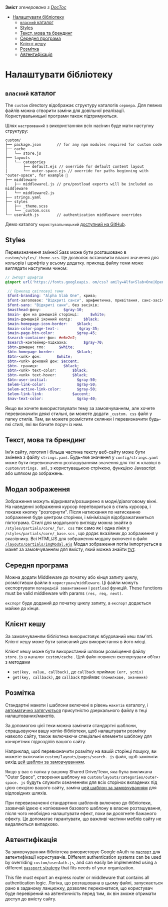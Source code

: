 <!-- START doctoc generated TOC please keep comment here to allow auto update -->
<!-- DON'T EDIT THIS SECTION, INSTEAD RE-RUN doctoc TO UPDATE -->
**Зміст**  *згенеровано з [DocToc](https://github.com/thlorenz/doctoc)*

- [Налаштувати бібліотеку](#customizing-library)
  - [`власний` каталог](#the-custom-directory)
  - [Styles](#styles)
  - [Текст, мова та брендинг](#text-language-and-branding)
  - [Середня програма](#middleware)
  - [Клієнт кешу](#cache-client)
  - [Розмітка](#layouts)
  - [Автентифікація](#authentication)

<!-- END doctoc generated TOC please keep comment here to allow auto update -->

# Налаштувати бібліотеку

## `власний` каталог

The `custom` directory відображає структуру каталогів `сервера`. Для певних файлів можна створити заміни для довільної реалізації. Користувальницькі програми також підтримуються.

Шлях `настроюваний` з використанням всіх насінин буде мати наступну структуру:
```
custom/
├── package.json       // for any npm modules required for custom code
├── cache
│   └── store.js
├── layouts
│   └── categories
│       ├── default.ejs // override for default content layout
|       └── outer-space.ejs // override for paths beginning with "outer-space", for example 🚀
├── middleware
│   ├── middleware1.js // pre/postload exports will be included as middleware
│   └── middleware2.js
├── strings.yaml
├── styles
│   ├── _theme.scss
│   └── _custom.scss
└── userAuth.js        // authentication middleware overrides
```

Демо каталогу `користувальницький` [доступний на GitHub](https://github.com/nytimes/library-customization-example).

## Styles
Перевизначення змінної Sass може бути розташовано в `custom/styles/_theme.scs`. Це дозволяє встановити власні значення для кольорів і шрифтів у всьому додатку. приклад файлу теми може виглядати наступним чином:

```scss
// Імпорт шрифтів
@import url('https://fonts.googleapis. om/css? amily=Alfa+Slab+One|Open+Sans:400,400,700,700,700i&subset=latin-ext');

 // Приклад світлової теми
 $font-branding: "Alpha Slab One", крива;
 $font-заголовок: "Відкриті санси", арифметична, привітання, санс-засічки;
 $font-sans: "Відкриті сани", без засіків;
 $masthead-фону:          $gray-10;
 $main- фон на домашній сторінці:     $white;
 $main-домашній іконний колір:     $black;
 $main-homepage-icon-border:    $black;
 $main-color-page-text-:         $gray-35;
 $main-page-btn-color:          $gray-45;
 $search-container-фон: #e6e2e2;
 $search-контейнер-підказка:       $gray-70;
 $btn-домашнє тло:      $white;
 $btn-homepage-border:          $black;
 $btn-<unk> фон:       $white;
 $btn-<unk> фоновий фон: $accent;
 $btn- границя:           $black;
 $btn-<unk> text-color:       $black;
 $btn-<unk> text-hover:       $black;
 $btn-user-initial:             $gray-50;
 $elem-link-color:              $gray-50;
 $elem-active-link-color:       $gray-50;
 $elem-link-link:             $accent;
 $nav-text-color:               $gray-40;
 ```


Якщо ви хочете використовувати тему за замовчуванням, але хочете перевизначити деякі стильні, ви можете додати `_custom. css` файл у папку стилів. Там, ви можете розмістити склянки і перевизначити будь-які стилі, які ви бачите поруч із ним.

## Текст, мова та брендинг
Ім'я сайту, логотип і більша частина тексту веб-сайту може бути змінена з файлу `strings.yaml`. Будь-яке значення у `config/strings.yaml` може бути перевизначено розташуванням значення для тієї ж клавіші в `custom/strings. aml`, з користувацькою стрічкою, функцією Javascript або шляхом до зображень.

## Модал зображення
Зображення можуть відкривати/розширено в модні/діалоговому вікні. На наведенні зображення курсор перетвориться в стиль курсора, і покаже кнопку "розгорнути". Після натискання по натисканню зображення буде центром сторінки, і мінімізація відображатиметься піктограма. Стилі для модального вигляду можна знайти в `/styles/partials/core/_fur. css` так само як і одна лінія у `/styles/partials/core/_base.scs` , що додає вказівник до зображення у вказівнику. Всі HTML/JS для зображення модалу включені в файл [`/layouts/partials/imgModal.ejs`](../layouts/partials/imgModal.ejs) Модал зображення потім імпортується в макет за замовчуванням для вмісту, який можна знайти [тут](../layouts/categories/default.ejs#L29).

## Середня програма
Можна додати Middleware до початку або кінця запиту циклу, розмістивши файли в `користувач/middleware`. Ці файли можуть експортувати `попередній завантаження` і `postload` функцій. These functions must be valid middleware with params `(res, req, next)`.

`експорт` буде доданий до початку циклу запиту, а `експорт` додається майже до кінця.


## Клієнт кешу
За замовчуванням бібліотека використовує вбудований кеш пам'яті. Клієнт кешу може бути записаний для використання в його місці.

Клієнт кешу може бути використаний шляхом розміщення файлу `store.js` в каталог `custom/cache` . Цей файл повинен експортувати об’єкт з методами
- `set(key, value, callback)`, де `callback` приймає `(err, успіх)`
- `get(key, callback)`, де `callback` приймає `(помилкове, значення)`

## Розмітка
Стандартні макети і шаблони включені в рівень `макетів` каталогу, і [автоматично затягуються](https://github.com/nytimes/library/pull/200) присутністю дзеркального файлу в теці налаштованих/макетів.

За допомогою цієї теки можна замінити стандартні шаблони, спрацьовуючи вашу копію бібліотеки, щоб налаштувати розмітку навколо сайту, також включаючи спеціальні елементи шаблону для конкретних підрозділів вашого сайту.

Наприклад, щоб перевизначити розмітку на вашій сторінці пошуку, ви можете включити `custom/layouts/pages/search. js` файл, щоб замінити вихід [цей шаблон за замовчуванням](https://github.com/nytimes/library/blob/master/layouts/pages/search.ejs#L23:L23).

Якщо у вас є папка у вашому Shared Drive/Теки, яка була викликана "Outer Space", створення шаблону на `custom/layouts/categories/outer-space. js` будуть служити означенням для всіх сторінок вкладених під цією секцією вашого сайту, заміна [цей шаблон за замовчуванням](https://github.com/nytimes/library/blob/master/layouts/categories/default.ejs) для відповідних шляхів.

При перевизначенні стандартних шаблонів включено до бібліотеки, зазвичай ідеєю є копіювання базового шаблону в власне розташування, після чого необхідно налаштувати ефект, поки ви досягнете бажаного ефекту. Це допомагає гарантувати, що важливі частини меблів сайту не видаляються випадково.

## Автентифікація
За замовчуванням бібліотека використовує Google oAuth та [`паспорт`](http://www.passportjs.org/) для автентифікації користувачів. Different authentication systems can be used by overriding `custom/userAuth.js`, and can easily be implemented using a different [`passport` strategy](http://www.passportjs.org/packages/) that fits needs of your organization.

This file must export an express router or middleware that contains all authentication logic. Логіка, що розташована в цьому файлі, запускається рано в заданому ланцюжку, дозволяє переконатися, що користувач буде перевірений на автентичність перед тим, як він зможе отримати доступ до вмісту сайту.

